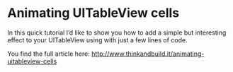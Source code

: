 Animating UITableView cells
=================
In this quick tutorial I’d like to show you how to add a simple but interesting effect to your UITableView using with just a few lines of code.

You find the full article here: 
http://www.thinkandbuild.it/animating-uitableview-cells
